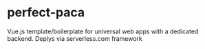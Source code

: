 # perfect-paca
Vue.js template/boilerplate for universal web apps with a dedicated backend. Deplys via serverless.com framework
